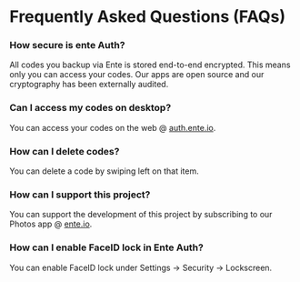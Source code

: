 

# Frequently Asked Questions (FAQs)

### How secure is ente Auth?
All codes you backup via Ente is stored end-to-end encrypted. This means only you can access your codes. Our apps are open source and our cryptography has been externally audited.

### Can I access my codes on desktop?
You can access your codes on the web @ [auth.ente.io](https://auth.ente.io).

### How can I delete codes?
You can delete a code by swiping left on that item.

### How can I support this project?
You can support the development of this project by subscribing to our Photos app @ [ente.io](https://ente.io).

### How can I enable FaceID lock in Ente Auth?
You can enable FaceID lock under Settings → Security → Lockscreen.
